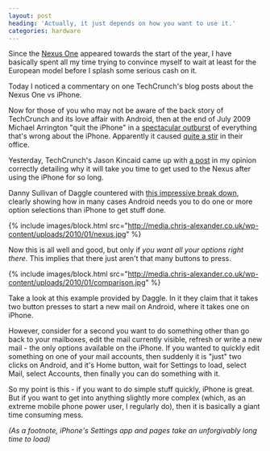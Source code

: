 ```yaml
---
layout: post
heading: 'Actually, it just depends on how you want to use it.'
categories: hardware
---
```


Since the [Nexus One](http://google.com/phone) appeared towards the start of the year, I have basically spent all my time trying to convince myself to wait at least for the European model before I splash some serious cash on it.

Today I noticed a commentary on one TechCrunch's blog posts about the Nexus One vs iPhone.

Now for those of you who may not be aware of the back story of TechCrunch and its love affair with Android, then at the end of July 2009 Michael Arrington "quit the iPhone" in a [spectacular outburst](http://www.techcrunch.com/2009/07/31/i-quit-the-iphone/) of everything that's wrong about the iPhone. Apparently it caused [quite a stir](http://www.techcrunch.com/2009/08/18/android-v-iphone-religious-battle-rages-within-techcrunch/) in their office.

Yesterday, TechCrunch's Jason Kincaid came up with [a post](http://www.techcrunch.com/2010/01/09/android-iphone-switch/) in my opinion correctly detailing why it will take you time to get used to the Nexus after using the iPhone for so long.

Danny Sullivan of Daggle countered with [this impressive break down](http://daggle.com/impression-wrong-android-nice-iphone-1607), clearly showing how in many cases Android needs you to do one or more option selections than iPhone to get stuff done.

{% include images/block.html src="http://media.chris-alexander.co.uk/wp-content/uploads/2010/01/nexus.jpg" %}

Now this is all well and good, but only if *you want all your options right there*. This implies that there just aren't that many buttons to press.

{% include images/block.html src="http://media.chris-alexander.co.uk/wp-content/uploads/2010/01/comparison.jpg" %}

Take a look at this example provided by Daggle. In it they claim that it takes two button presses to start a new mail on Android, where it takes one on iPhone.

However, consider for a second you want to do something other than go back to your mailboxes, edit the mail currently visible, refresh or write a new mail - the only options available on the iPhone. If you wanted to quickly edit something on one of your mail accounts, then suddenly it is "just" two clicks on Android, and it's Home button, wait for Settings to load, select Mail, select Accounts, then finally you can do something with it.

So my point is this - if you want to do simple stuff quickly, iPhone is great. But if you want to get into anything slightly more complex (which, as an extreme mobile phone power user, I regularly do), then it is basically a giant time consuming mess.

*(As a footnote, iPhone's Settings app and pages take an unforgivably long time to load)*
